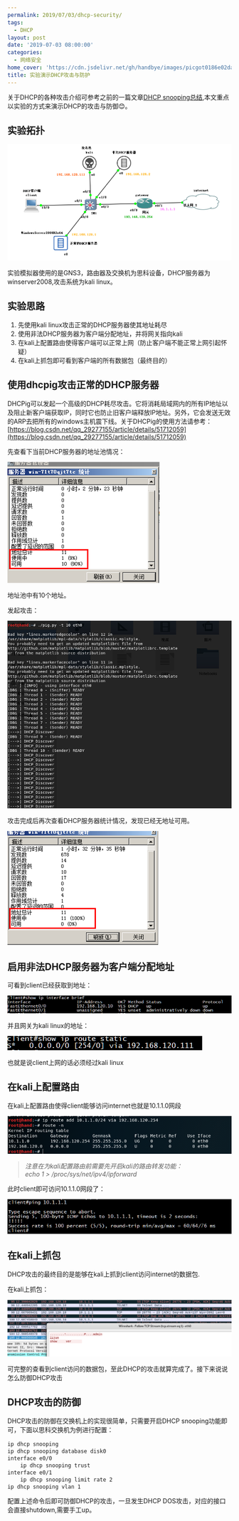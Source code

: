```yaml
---
permalink: 2019/07/03/dhcp-security/
tags:
  - DHCP
layout: post
date: '2019-07-03 08:00:00'
categories:
  - 网络安全
home_cover: 'https://cdn.jsdelivr.net/gh/handbye/images/picgot0186e02da604a5a679.jpg'
title: 实验演示DHCP攻击与防护
---
```


关于DHCP的各种攻击介绍可参考之前的一篇文章[DHCP snooping总结](https://darkless.cn/2018/06/18/DHCP-snooping-summary/),本文重点以实验的方式来演示DHCP的攻击与防御😊。


## 实验拓扑


![20190703233314.png](../post_images/ee6ad93d734f695909bc213c0fb0ced9.png)


实验模拟器使用的是GNS3，路由器及交换机为思科设备，DHCP服务器为winserver2008,攻击系统为kali linux。


## 实验思路

1. 先使用kali linux攻击正常的DHCP服务器使其地址耗尽
2. 使用非法DHCP服务器为客户端分配地址，并将网关指向kali
3. 在kali上配置路由使得客户端可以正常上网（防止客户端不能正常上网引起怀疑）
4. 在kali上抓包即可看到客户端的所有数据包（最终目的）

## 使用dhcpig攻击正常的DHCP服务器


DHCPig可以发起一个高级的DHCP耗尽攻击。它将消耗局域网内的所有IP地址以及阻止新客户端获取IP，同时它也防止旧客户端释放IP地址。另外，它会发送无效的ARP去把所有的windows主机震下线。关于DHCPig的使用方法请参考：[https://blog.csdn.net/qq_29277155/article/details/51712059](https://blog.csdn.net/qq_29277155/article/details/51712059)


先查看下当前DHCP服务器的地址池情况：


![20190703231704.png](../post_images/b8714640ebb5d0ddfa7a9aa5d128c339.png)


地址池中有10个地址。


发起攻击：


![20190703222859.png](../post_images/8b838239db1162254f5e64e7e8402622.png)


攻击完成后再次查看DHCP服务器统计情况，发现已经无地址可用。


![20190703223016.png](../post_images/a4230d1d1a631df7a6dc3b88d2ee95b8.png)


## 启用非法DHCP服务器为客户端分配地址


可看到client已经获取到地址：


![20190703232647.png](../post_images/6f060f36f3bf9baca05c2133570b6d9e.png)


并且网关为kali linux的地址：


![20190703232804.png](../post_images/5e22501c396cb158731e021504ad1ec8.png)


也就是说client上网的话必须经过kali linux


## 在kali上配置路由


在kali上配置路由使得client能够访问internet也就是10.1.1.0网段


![20190703234401.png](../post_images/7f3221f933ce29920f6f22ba12f25359.png)


> _注意在为kali配置路由前需要先开启kali的路由转发功能：  
> echo 1 > /proc/sys/net/ipv4/ipforward_


此时client即可访问10.1.1.0网段了：


![20190703234555.png](../post_images/68ce98b26a98134231926d45dc78b843.png)


## 在kali上抓包


DHCP攻击的最终目的是能够在kali上抓到client访问internet的数据包.


在kali上抓包：


![20190704000904.png](../post_images/79cc2ae5f3abae5644bf3b02336d5781.png)


可完整的查看到client访问的数据包，至此DHCP的攻击就算完成了。接下来说说怎么防御DHCP攻击


## DHCP攻击的防御


DHCP攻击的防御在交换机上的实现很简单，只需要开启DHCP snooping功能即可，下面以思科交换机为例进行配置：


```shell
ip dhcp snooping
ip dhcp snooping database disk0
interface e0/0
    ip dhcp snooping trust
interface e0/1
    ip dhcp snooping limit rate 2
ip dhcp snooping vlan 1

```


配置上述命令后即可防御DHCP的攻击，一旦发生DHCP DOS攻击，对应的接口会直接shutdown,需要手工up。

